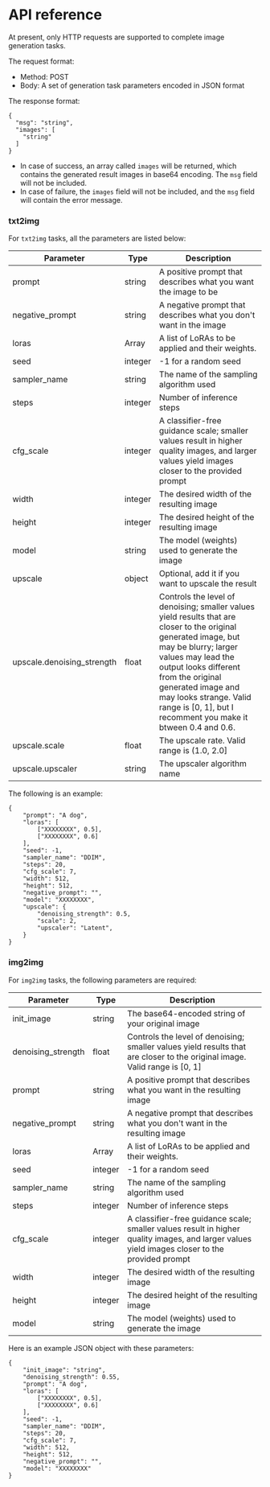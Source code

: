 # API reference
At present, only HTTP requests are supported to complete image generation tasks.

The request format:

- Method: POST
- Body: A set of generation task parameters encoded in JSON format

The response format:

```
{
  "msg": "string",
  "images": [
    "string"
  ]
}

```

- In case of success, an array called `images` will be returned, which contains the generated result images in base64 encoding. The `msg` field will not be included.
- In case of failure, the `images` field will not be included, and the `msg` field will contain the error message.

### txt2img

For `txt2img` tasks, all the parameters are listed below:

| Parameter | Type | Description |
| --- | --- | --- |
| prompt | string | A positive prompt that describes what you want the image to be |
| negative_prompt | string | A negative prompt that describes what you don't want in the image |
| loras | Array | A list of LoRAs to be applied and their weights. |
| seed | integer | -1 for a random seed |
| sampler_name | string | The name of the sampling algorithm used |
| steps | integer | Number of inference steps |
| cfg_scale | integer | A classifier-free guidance scale; smaller values result in higher quality images, and larger values yield images closer to the provided prompt |
| width | integer | The desired width of the resulting image |
| height | integer | The desired height of the resulting image |
| model | string | The model (weights) used to generate the image |
| upscale | object | Optional, add it if you want to upscale the result |
| upscale.denoising_strength | float | Controls the level of denoising; smaller values yield results that are closer to the original generated image, but may be blurry; larger values may lead the output looks different from the original generated image and may looks strange. Valid range is [0, 1], but I recomment you make it  btween 0.4 and 0.6. |
| upscale.scale | float | The upscale rate. Valid range is (1.0, 2.0] |
| upscale.upscaler | string | The upscaler algorithm name |

The following is an example:

```
{
    "prompt": "A dog",
    "loras": [
        ["XXXXXXXX", 0.5],
        ["XXXXXXXX", 0.6]
    ],
    "seed": -1,
    "sampler_name": "DDIM",
    "steps": 20,
    "cfg_scale": 7,
    "width": 512,
    "height": 512,
    "negative_prompt": "",
    "model": "XXXXXXXX",
    "upscale": {
        "denoising_strength": 0.5,
        "scale": 2,
        "upscaler": "Latent",
    }
}

```

### img2img

For `img2img` tasks, the following parameters are required:

| Parameter | Type | Description |
| --- | --- | --- |
| init_image | string | The base64-encoded string of your original image |
| denoising_strength | float | Controls the level of denoising; smaller values yield results that are closer to the original image. Valid range is [0, 1] |
| prompt | string | A positive prompt that describes what you want in the resulting image |
| negative_prompt | string | A negative prompt that describes what you don't want in the resulting image |
| loras | Array | A list of LoRAs to be applied and their weights. |
| seed | integer | -1 for a random seed |
| sampler_name | string | The name of the sampling algorithm used |
| steps | integer | Number of inference steps |
| cfg_scale | integer | A classifier-free guidance scale; smaller values result in higher quality images, and larger values yield images closer to the provided prompt |
| width | integer | The desired width of the resulting image |
| height | integer | The desired height of the resulting image |
| model | string | The model (weights) used to generate the image |

Here is an example JSON object with these parameters:

```
{
    "init_image": "string",
    "denoising_strength": 0.55,
    "prompt": "A dog",
    "loras": [
        ["XXXXXXXX", 0.5],
        ["XXXXXXXX", 0.6]
    ],
    "seed": -1,
    "sampler_name": "DDIM",
    "steps": 20,
    "cfg_scale": 7,
    "width": 512,
    "height": 512,
    "negative_prompt": "",
    "model": "XXXXXXXX"
}

```
